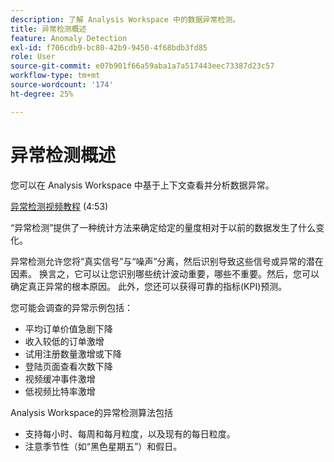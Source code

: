 ```yaml
---
description: 了解 Analysis Workspace 中的数据异常检测。
title: 异常检测概述
feature: Anomaly Detection
exl-id: f706cdb9-bc80-42b9-9450-4f68bdb3fd85
role: User
source-git-commit: e07b901f66a59aba1a7a517443eec73387d23c57
workflow-type: tm+mt
source-wordcount: '174'
ht-degree: 25%

---
```


# 异常检测概述

您可以在 Analysis Workspace 中基于上下文查看并分析数据异常。

[异常检测视频教程](https://experienceleague.adobe.com/docs/analytics-learn/tutorials/data-science/anomaly-detection-in-analysis-workspace.html) (4:53)

“异常检测”提供了一种统计方法来确定给定的量度相对于以前的数据发生了什么变化。

异常检测允许您将“真实信号”与“噪声”分离，然后识别导致这些信号或异常的潜在因素。 换言之，它可以让您识别哪些统计波动重要，哪些不重要。然后，您可以确定真正异常的根本原因。 此外，您还可以获得可靠的指标(KPI)预测。

您可能会调查的异常示例包括：

* 平均订单价值急剧下降
* 收入较低的订单激增
* 试用注册数量激增或下降
* 登陆页面查看次数下降
* 视频缓冲事件激增
* 低视频比特率激增

Analysis Workspace的异常检测算法包括

* 支持每小时、每周和每月粒度，以及现有的每日粒度。
* 注意季节性（如“黑色星期五”）和假日。
